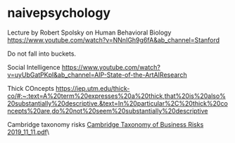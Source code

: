 # naivepsychology

Lecture by Robert Spolsky on Human Behavioral Biology
https://www.youtube.com/watch?v=NNnIGh9g6fA&ab_channel=Stanford

Do not fall into buckets. 

Social Intelligence
https://www.youtube.com/watch?v=uyUbGatPKpI&ab_channel=AIP-State-of-the-ArtAIResearch

Thick COncepts
https://iep.utm.edu/thick-co/#:~:text=A%20term%20expresses%20a%20thick,that%20is%20also%20substantially%20descriptive.&text=In%20particular%2C%20thick%20concepts%20are,do%20not%20seem%20substantially%20descriptive

Cambridge taxonomy risks
[Cambridge Taxonomy of Business Risks 2019_11_11.pdf](https://github.com/gabrielhuang/naivepsychology/files/8020984/Cambridge.Taxonomy.of.Business.Risks.2019_11_11.pdf)\

